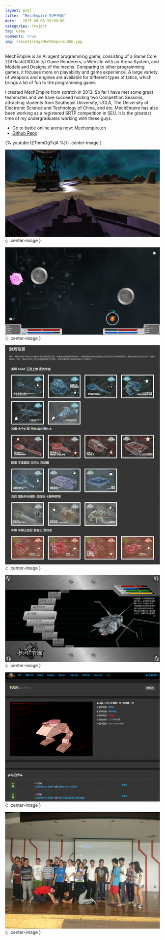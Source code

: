 ```yaml
---
layout: post
title:  "MechEmpire 机甲帝国"
date:   2015-06-08 20:00:00
categories: Project
tag: Game
comments: true
img: /assets/img/MechEmpireLOGO.jpg
---
```

MechEmpire is an AI agent programming game, consisting of a Game Core, 2D(Flash)/3D(Unity) Game Renderers, a
Website with an Arena System, and Models and Designs of the mechs. Comparing to other programming games, it focuses
more on playability and game experience. A large variety of weapons and engines are available for different types of
tatics, which brings a lot of fun to the programming game.

I created MechEmpire from scratch in 2013. So far I have met some great teammates and we have succeed holding two Competition
Seasons, attracting students from Southeast University, UCLA, The University of Electronic Science and Technology of
China, and etc. MechEmpire has also been working as a registered SRTP competition in SEU. It is the greatest time of
my undergraduates working with these guys.
<!--more-->

* Go to battle online arena now: [Mechempire.cn](http://mechempire.cn)
* [Github Repo](https://github.com/MechEmpire)

{% youtube IZTmmGgTvjA %}{: .center-image }

![unity](/assets/img/mechempire/unity.jpg){: .center-image }

![flash](/assets/img/mechempire/flash.jpg){: .center-image }

![mechlist](/assets/img/mechempire/mechlist.png){: .center-image }

![info](/assets/img/mechempire/info.png){: .center-image }

![playermech](/assets/img/mechempire/playermech.png){: .center-image }

![s2final](/assets/img/mechempire/s2final.jpg){: .center-image }


[jekyll]:      http://jekyllrb.com
[jekyll-gh]:   https://github.com/jekyll/jekyll
[jekyll-help]: https://github.com/jekyll/jekyll-help
